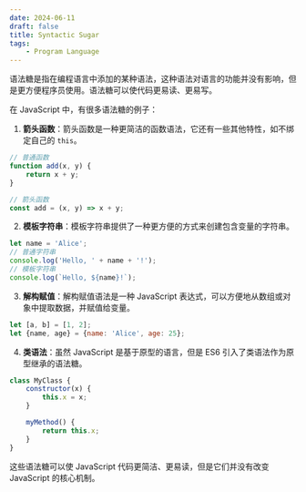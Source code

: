 ```yaml
---
date: 2024-06-11
draft: false
title: Syntactic Sugar
tags: 
    - Program Language
---
```



语法糖是指在编程语言中添加的某种语法，这种语法对语言的功能并没有影响，但是更方便程序员使用。语法糖可以使代码更易读、更易写。

在 JavaScript 中，有很多语法糖的例子：

1. **箭头函数**：箭头函数是一种更简洁的函数语法，它还有一些其他特性，如不绑定自己的 `this`。

```javascript
// 普通函数
function add(x, y) {
    return x + y;
}

// 箭头函数
const add = (x, y) => x + y;
```

2. **模板字符串**：模板字符串提供了一种更方便的方式来创建包含变量的字符串。

```javascript
let name = 'Alice';
// 普通字符串
console.log('Hello, ' + name + '!');
// 模板字符串
console.log(`Hello, ${name}!`);
```

3. **解构赋值**：解构赋值语法是一种 JavaScript 表达式，可以方便地从数组或对象中提取数据，并赋值给变量。

```javascript
let [a, b] = [1, 2];
let {name, age} = {name: 'Alice', age: 25};
```

4. **类语法**：虽然 JavaScript 是基于原型的语言，但是 ES6 引入了类语法作为原型继承的语法糖。

```javascript
class MyClass {
    constructor(x) {
        this.x = x;
    }

    myMethod() {
        return this.x;
    }
}
```

这些语法糖可以使 JavaScript 代码更简洁、更易读，但是它们并没有改变 JavaScript 的核心机制。